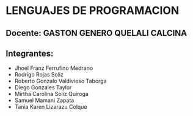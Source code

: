 # LENGUAJES DE PROGRAMACION

## Docente: GASTON GENERO QUELALI CALCINA

## Integrantes:

- Jhoel Franz Ferrufino Medrano 
- Rodrigo Rojas Soliz
- Roberto Gonzalo Valdivieso Taborga
- Diego Gonzales Taylor
- Mirtha Carolina Soliz Quiroga
- Samuel Mamani Zapata
- Tania Karen Lizarazu Colque
